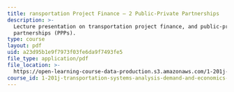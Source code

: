 ```yaml
---
title: ransportation Project Finance — 2 Public-Private Partnerships
description: >-
  Lecture presentation on transportation project finance, and public-private
  partnerships (PPPs).
type: course
layout: pdf
uid: a23d95b1e9f7973f03fe6da9f7493fe5
file_type: application/pdf
file_location: >-
  https://open-learning-course-data-production.s3.amazonaws.com/1-201j-transportation-systems-analysis-demand-and-economics-fall-2008/a23d95b1e9f7973f03fe6da9f7493fe5_MIT1_201JF08_lec20.pdf
course_id: 1-201j-transportation-systems-analysis-demand-and-economics-fall-2008
---
```

